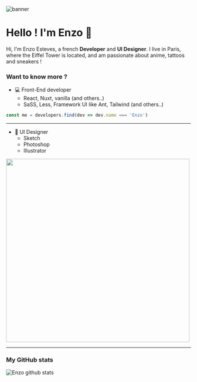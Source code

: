 ![banner](https://i.imgur.com/QYNIW99.jpg)
# Hello ! I'm Enzo 👋
Hi, I'm Enzo Esteves, a french **Developer** and **UI Designer**.
I live in Paris, where the Eiffel Tower is located, and am passionate about anime, tattoos and sneakers !

### Want to know more ?

- 💻 Front-End developer
  - React, Nuxt, vanilla (and others..)
  - SaSS, Less, Framework UI like Ant, Tailwind (and others..)
```javascript
const me = developers.find(dev => dev.name === 'Enzo')
```
---

- 🎨 UI Designer
  - Sketch
  - Photoshop
  - Illustrator
<img src="https://i.imgur.com/OuEBbR7.png" width="500">

---

### My GitHub stats
![Enzo github stats](https://github-readme-stats.vercel.app/api?username=enzostvs&show_icons=true&theme=radical&count_private=true)
